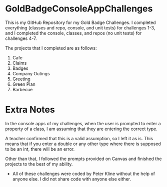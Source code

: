 # GoldBadgeConsoleAppChallenges

This is my GitHub Repository for my Gold Badge Challenges. I completed everything (classes and repo, console, and unit tests) for challenges 1-3, and I completed the console, classes, and repos (no unit tests) for challenges 4-7.

The projects that I completed are as follows:

1. Cafe
2. Claims
3. Badges
4. Company Outings
5. Greeting
6. Green Plan
7. Barbecue

# Extra Notes

In the console apps of my challenges, when the user is prompted to enter a property of a class, I am assuming that they are entering the correct type.

A teacher confirmed that this is a valid assumption, so I left it as is. This means that if you enter a double or any other type where there is supposed to be an int, there will be an error.

Other than that, I followed the prompts provided on Canvas and finished the projects to the best of my ability.

* All of these challenges were coded by Peter Kline without the help of anyone else. I did not share code with anyone else either.
